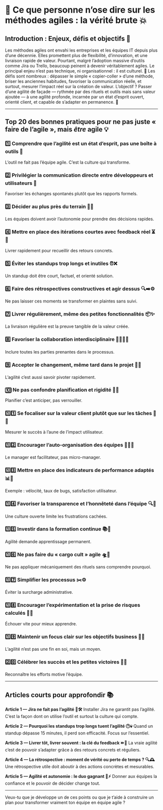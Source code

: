 # 🚨 Ce que personne n’ose dire sur les méthodes agiles : la vérité brute 💥

## Introduction : Enjeux, défis et objectifs 🎯

Les méthodes agiles ont envahi les entreprises et les équipes IT depuis plus d’une décennie. Elles promettent plus de flexibilité, d’innovation, et une livraison rapide de valeur. Pourtant, malgré l’adoption massive d’outils comme Jira ou Trello, beaucoup peinent à devenir véritablement agiles.
Le principal enjeu n’est pas technique, ni organisationnel : il est culturel. 🌱
Les défis sont nombreux : dépasser le simple « copier-coller » d’une méthode, briser les anciennes habitudes, favoriser la communication réelle, et surtout, mesurer l’impact réel sur la création de valeur.
L’objectif ? Passer d’une agilité de façade — rythmée par des rituels et outils mais sans valeur ajoutée — à une agilité profonde, incarnée par un état d’esprit ouvert, orienté client, et capable de s’adapter en permanence. 🚀

---

## Top 20 des bonnes pratiques pour ne pas juste « faire de l’agile », mais *être* agile 💡

### 1️⃣ Comprendre que l’agilité est un état d’esprit, pas une boîte à outils 🧠

L’outil ne fait pas l’équipe agile. C’est la culture qui transforme.

### 2️⃣ Privilégier la communication directe entre développeurs et utilisateurs 💬

Favoriser les échanges spontanés plutôt que les rapports formels.

### 3️⃣ Décider au plus près du terrain 🏃‍♂️

Les équipes doivent avoir l’autonomie pour prendre des décisions rapides.

### 4️⃣ Mettre en place des itérations courtes avec feedback réel ⏳🔄

Livrer rapidement pour recueillir des retours concrets.

### 5️⃣ Éviter les standups trop longs et inutiles ⏰❌

Un standup doit être court, factuel, et orienté solution.

### 6️⃣ Faire des rétrospectives constructives et agir dessus 🔍➡️⚙️

Ne pas laisser ces moments se transformer en plaintes sans suivi.

### 7️⃣ Livrer régulièrement, même des petites fonctionnalités 📦✨

La livraison régulière est la preuve tangible de la valeur créée.

### 8️⃣ Favoriser la collaboration interdisciplinaire 🤝🔧🧑‍💻

Inclure toutes les parties prenantes dans le processus.

### 9️⃣ Accepter le changement, même tard dans le projet 🔄💪

L’agilité c’est aussi savoir pivoter rapidement.

### 🔟 Ne pas confondre planification et rigidité 📅🚫

Planifier c’est anticiper, pas verrouiller.

### 1️⃣1️⃣ Se focaliser sur la valeur client plutôt que sur les tâches 💎👥

Mesurer le succès à l’aune de l’impact utilisateur.

### 1️⃣2️⃣ Encourager l’auto-organisation des équipes 🧩🤸‍♀️

Le manager est facilitateur, pas micro-manager.

### 1️⃣3️⃣ Mettre en place des indicateurs de performance adaptés 📊🎯

Exemple : vélocité, taux de bugs, satisfaction utilisateur.

### 1️⃣4️⃣ Favoriser la transparence et l’honnêteté dans l’équipe 🔍💬

Une culture ouverte limite les frustrations cachées.

### 1️⃣5️⃣ Investir dans la formation continue 📚🚀

Agilité demande apprentissage permanent.

### 1️⃣6️⃣ Ne pas faire du « cargo cult » agile 🛸🚫

Ne pas appliquer mécaniquement des rituels sans comprendre pourquoi.

### 1️⃣7️⃣ Simplifier les processus ✂️⚙️

Éviter la surcharge administrative.

### 1️⃣8️⃣ Encourager l’expérimentation et la prise de risques calculés 🧪🎲

Échouer vite pour mieux apprendre.

### 1️⃣9️⃣ Maintenir un focus clair sur les objectifs business 🎯💼

L’agilité n’est pas une fin en soi, mais un moyen.

### 2️⃣0️⃣ Célébrer les succès et les petites victoires 🎉👏

Reconnaître les efforts motive l’équipe.

---

## Articles courts pour approfondir 📚

**Article 1 — Jira ne fait pas l’agilité 🚫🛠️**
Installer Jira ne garantit pas l’agilité. C’est la façon dont on utilise l’outil et surtout la culture qui compte.

**Article 2 — Pourquoi les standups trop longs tuent l’agilité 🕐💀**
Quand un standup dépasse 15 minutes, il perd son efficacité. Focus sur l’essentiel.

**Article 3 — Livrer tôt, livrer souvent : la clé du feedback ⏩🔄**
La vraie agilité c’est de pouvoir s’adapter grâce à des retours concrets et réguliers.

**Article 4 — La rétrospective : moment de vérité ou perte de temps ? 🔍🕰️**
Une rétrospective utile doit aboutir à des actions concrètes et mesurables.

**Article 5 — Agilité et autonomie : le duo gagnant 🤝⚡**
Donner aux équipes la confiance et le pouvoir de décider change tout.

---

Veux-tu que je développe un de ces points ou que je t’aide à construire un plan pour transformer vraiment ton équipe en équipe agile ?
